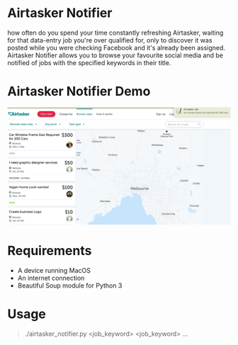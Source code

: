 # Airtasker Notifier

how often do you spend your time constantly refreshing Airtasker, 
waiting for that data-entry job you're over qualified for, only
to discover it was posted while you were checking Facebook and
it's already been assigned. Airtasker Notifier allows you to
browse your favourite social media and be notified of jobs
with the specified keywords in their title.

# Airtasker Notifier Demo
![Airtasker Notifier Demo](demo/demo.jpg)

# Requirements

- A device running MacOS
- An internet connection
- Beautiful Soup module for Python 3

# Usage

> ./airtasker_notifier.py <job_keyword> <job_keyword> ...
